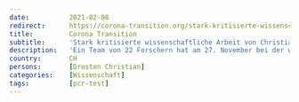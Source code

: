 ```yaml
---
date:          2021-02-08
redirect:      https://corona-transition.org/stark-kritisierte-wissenschaftliche-arbeit-von-christian-drosten-wird-nicht
title:         Corona Transition
subtitle:      'Stark kritisierte wissenschaftliche Arbeit von Christian Drosten wird nicht zurückgezogen'
description:   'Ein Team von 22 Forschern hat am 27. November bei der wissenschaftlichen Fachzeitschrift Eurosurveillance einen detaillierten Antrag für den (...)'
country:       CH
persons:       [Drosten Christian]
categories:    [Wissenschaft]
tags:          [pcr-test]
---
```

